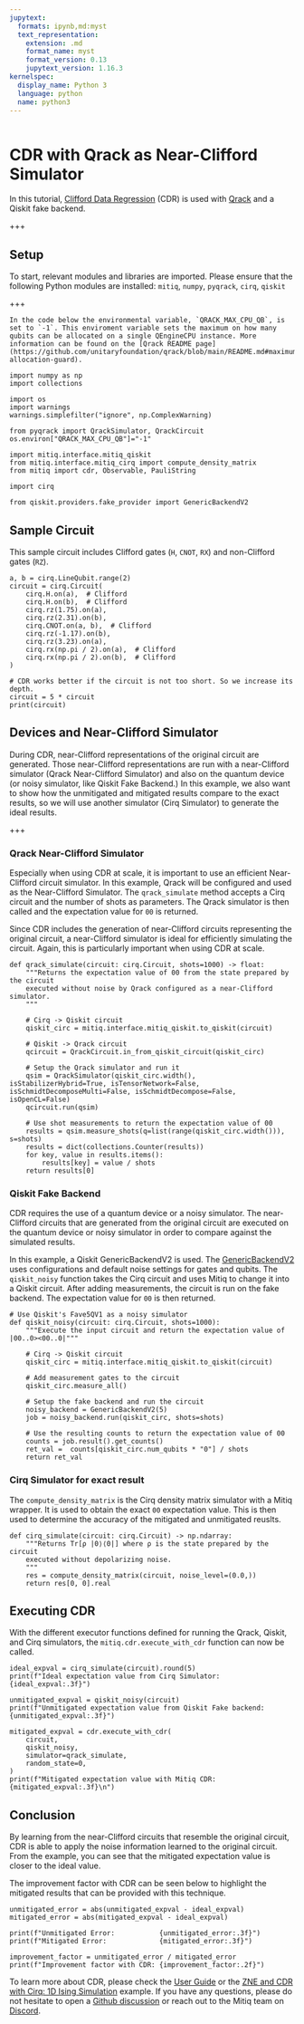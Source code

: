 ```yaml
---
jupytext:
  formats: ipynb,md:myst
  text_representation:
    extension: .md
    format_name: myst
    format_version: 0.13
    jupytext_version: 1.16.3
kernelspec:
  display_name: Python 3
  language: python
  name: python3
---
```


```{tags} qiskit, cdr, qrack, cirq, basic
```

# CDR with Qrack as Near-Clifford Simulator

In this tutorial, [Clifford Data Regression](../guide/cdr.md) (CDR) is used with [Qrack](https://qrack.readthedocs.io/en/latest/) and a Qiskit fake backend.

+++

## Setup

To start, relevant modules and libraries are imported. Please ensure that the following Python modules are installed: `mitiq`, `numpy`, `pyqrack`, `cirq`, `qiskit`

+++

```{note}
In the code below the environmental variable, `QRACK_MAX_CPU_QB`, is set to `-1`. This enviroment variable sets the maximum on how many qubits can be allocated on a single QEngineCPU instance. More information can be found on the [Qrack README page](https://github.com/unitaryfoundation/qrack/blob/main/README.md#maximum-allocation-guard).
```

```{code-cell}
import numpy as np
import collections

import os
import warnings
warnings.simplefilter("ignore", np.ComplexWarning)

from pyqrack import QrackSimulator, QrackCircuit
os.environ["QRACK_MAX_CPU_QB"]="-1"

import mitiq.interface.mitiq_qiskit
from mitiq.interface.mitiq_cirq import compute_density_matrix
from mitiq import cdr, Observable, PauliString

import cirq

from qiskit.providers.fake_provider import GenericBackendV2
```

## Sample Circuit

This sample circuit includes Clifford gates (`H`, `CNOT`, `RX`) and non-Clifford gates (`RZ`).

```{code-cell}
a, b = cirq.LineQubit.range(2)
circuit = cirq.Circuit(
    cirq.H.on(a),  # Clifford
    cirq.H.on(b),  # Clifford
    cirq.rz(1.75).on(a),
    cirq.rz(2.31).on(b),
    cirq.CNOT.on(a, b),  # Clifford
    cirq.rz(-1.17).on(b),
    cirq.rz(3.23).on(a),
    cirq.rx(np.pi / 2).on(a),  # Clifford
    cirq.rx(np.pi / 2).on(b),  # Clifford
)

# CDR works better if the circuit is not too short. So we increase its depth.
circuit = 5 * circuit
print(circuit)
```

## Devices and Near-Clifford Simulator

During CDR, near-Clifford representations of the original circuit are generated. Those near-Clifford representations are run with a near-Clifford simulator (Qrack Near-Clifford Simulator) and also on the quantum device (or noisy simulator, like Qiskit Fake Backend.) In this example, we also want to show how the unmitigated and mitigated results compare to the exact results, so we will use another simulator (Cirq Simulator) to generate the ideal results. 

+++

### Qrack Near-Clifford Simulator

Especially when using CDR at scale, it is important to use an efficient Near-Clifford circuit simulator. In this example, Qrack will be configured and used as the Near-Clifford Simulator. The `qrack_simulate` method accepts a Cirq circuit and the number of shots as parameters. The Qrack simulator is then called and the expectation value for `00` is returned.

Since CDR includes the generation of near-Clifford circuits representing the original circuit, a near-Clifford simulator is ideal for efficiently simulating the circuit. Again, this is particularly important when using CDR at scale.

```{code-cell}
def qrack_simulate(circuit: cirq.Circuit, shots=1000) -> float:
    """Returns the expectation value of 00 from the state prepared by the circuit
    executed without noise by Qrack configured as a near-Clifford simulator.
    """

    # Cirq -> Qiskit circuit
    qiskit_circ = mitiq.interface.mitiq_qiskit.to_qiskit(circuit)

    # Qiskit -> Qrack circuit
    qcircuit = QrackCircuit.in_from_qiskit_circuit(qiskit_circ) 

    # Setup the Qrack simulator and run it
    qsim = QrackSimulator(qiskit_circ.width(), isStabilizerHybrid=True, isTensorNetwork=False, isSchmidtDecomposeMulti=False, isSchmidtDecompose=False, isOpenCL=False)
    qcircuit.run(qsim)

    # Use shot measurements to return the expectation value of 00
    results = qsim.measure_shots(q=list(range(qiskit_circ.width())), s=shots)
    results = dict(collections.Counter(results))
    for key, value in results.items():
        results[key] = value / shots
    return results[0]
```

### Qiskit Fake Backend

CDR requires the use of a quantum device or a noisy simulator. The near-Clifford circuits that are generated from the original circuit are executed on the quantum device or noisy simulator in order to compare against the simulated results.

In this example, a Qiskit GenericBackendV2 is used. The [GenericBackendV2](https://docs.quantum.ibm.com/api/qiskit/qiskit.providers.fake_provider.GenericBackendV2) uses configurations and default noise settings for gates and qubits. The `qiskit_noisy` function takes the Cirq circuit and uses Mitiq to change it into a Qiskit circuit. After adding measurements, the circuit is run on the fake backend. The expectation value for `00` is then returned.

```{code-cell}
# Use Qiskit's Fave5QV1 as a noisy simulator
def qiskit_noisy(circuit: cirq.Circuit, shots=1000):
    """Execute the input circuit and return the expectation value of |00..0><00..0|"""

    # Cirq -> Qiskit circuit
    qiskit_circ = mitiq.interface.mitiq_qiskit.to_qiskit(circuit)

    # Add measurement gates to the circuit
    qiskit_circ.measure_all()

    # Setup the fake backend and run the circuit
    noisy_backend = GenericBackendV2(5)
    job = noisy_backend.run(qiskit_circ, shots=shots)

    # Use the resulting counts to return the expectation value of 00
    counts = job.result().get_counts()
    ret_val =  counts[qiskit_circ.num_qubits * "0"] / shots
    return ret_val
```

### Cirq Simulator for exact result

The `compute_density_matrix` is the Cirq density matrix simulator with a Mitiq wrapper. It is used to obtain the exact `00` expectation value. This is then used to determine the accuracy of the mitigated and unmitigated reuslts.

```{code-cell}
def cirq_simulate(circuit: cirq.Circuit) -> np.ndarray:
    """Returns Tr[ρ |0⟩⟨0|] where ρ is the state prepared by the circuit 
    executed without depolarizing noise.
    """
    res = compute_density_matrix(circuit, noise_level=(0.0,))
    return res[0, 0].real
```

## Executing CDR

With the different executor functions defined for running the Qrack, Qiskit, and Cirq simulators, the `mitiq.cdr.execute_with_cdr` function can now be called.

```{code-cell}
ideal_expval = cirq_simulate(circuit).round(5)
print(f"Ideal expectation value from Cirq Simulator: {ideal_expval:.3f}")

unmitigated_expval = qiskit_noisy(circuit)
print(f"Unmitigated expectation value from Qiskit Fake backend: {unmitigated_expval:.3f}")

mitigated_expval = cdr.execute_with_cdr(
    circuit,
    qiskit_noisy,
    simulator=qrack_simulate,
    random_state=0,
)
print(f"Mitigated expectation value with Mitiq CDR: {mitigated_expval:.3f}\n")

```

## Conclusion
By learning from the near-Clifford circuits that resemble the original circuit, CDR is able to apply the noise information learned to the original circuit. From the example, you can see that the mitigated expectation value is closer to the ideal value.

The improvement factor with CDR can be seen below to highlight the mitigated results that can be provided with this technique.

```{code-cell}
unmitigated_error = abs(unmitigated_expval - ideal_expval)
mitigated_error = abs(mitigated_expval - ideal_expval)

print(f"Unmitigated Error:           {unmitigated_error:.3f}")
print(f"Mitigated Error:             {mitigated_error:.3f}")

improvement_factor = unmitigated_error / mitigated_error
print(f"Improvement factor with CDR: {improvement_factor:.2f}")
```

To learn more about CDR, please check the [User Guide](../guide/cdr.md) or the [ZNE and CDR with Cirq: 1D Ising Simulation](./quantum_simulation_1d_ising.md) example. If you have any questions, please do not hesitate to open a [Github discussion](https://github.com/unitaryfoundation/mitiq/discussions) or reach out to the Mitiq team on [Discord](http://discord.unitary.foundation).
